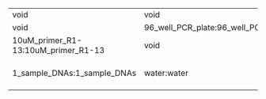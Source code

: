 ||||
|----|----|----|
|void|void|void|
|void|96_well_PCR_plate:96_well_PCR_plate|void|
|10uM_primer_R1-13:10uM_primer_R1-13|void|PCR_MIX:PCR_MIX|
|1_sample_DNAs:1_sample_DNAs|water:water|10uM_primer_F1-13:10uM_primer_F1-13|
